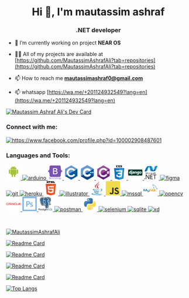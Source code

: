 <h1 align="center">Hi 👋, I'm mautassim ashraf</h1>
<h3 align="center">.NET developer</h3>


- 🔭 I’m currently working on project **NEAR OS**

- 👨‍💻 All of my projects are available at [https://github.com/MautassimAshrafAli?tab=repositories](https://github.com/MautassimAshrafAli?tab=repositories)

- 📫 How to reach me **mautassimashraf0@gmail.com**

- 📫 whatsapp [https://wa.me/+201124932549?lang=en](https://wa.me/+201124932549?lang=en)

<a href="https://app.daily.dev/mautassim"><img src="https://github.com/MautassimAshrafAli/MautassimAshrafAli/blob/main/devcard.svg" width="400" alt="Mautassim Ashraf Ali's Dev Card"/></a>

<h3 align="left">Connect with me:</h3>
<p align="left">
<a href="https://www.facebook.com/profile.php?id=100002908487601" target="blank"><img align="center" src="https://raw.githubusercontent.com/rahuldkjain/github-profile-readme-generator/master/src/images/icons/Social/facebook.svg" alt="https://www.facebook.com/profile.php?id=100002908487601" height="30" width="40" /></a>
</p>

<h3 align="left">Languages and Tools:</h3>
<p align="left"> <a href="https://developer.android.com" target="_blank" rel="noreferrer"> <img src="https://raw.githubusercontent.com/devicons/devicon/master/icons/android/android-original-wordmark.svg" alt="android" width="40" height="40"/> </a> <a href="https://www.arduino.cc/" target="_blank" rel="noreferrer"> <img src="https://cdn.worldvectorlogo.com/logos/arduino-1.svg" alt="arduino" width="40" height="40"/> </a> <a href="https://getbootstrap.com" target="_blank" rel="noreferrer"> <img src="https://raw.githubusercontent.com/devicons/devicon/master/icons/bootstrap/bootstrap-plain-wordmark.svg" alt="bootstrap" width="40" height="40"/> </a> <a href="https://www.cprogramming.com/" target="_blank" rel="noreferrer"> <img src="https://raw.githubusercontent.com/devicons/devicon/master/icons/c/c-original.svg" alt="c" width="40" height="40"/> </a> <a href="https://www.w3schools.com/cpp/" target="_blank" rel="noreferrer"> <img src="https://raw.githubusercontent.com/devicons/devicon/master/icons/cplusplus/cplusplus-original.svg" alt="cplusplus" width="40" height="40"/> </a> <a href="https://www.w3schools.com/cs/" target="_blank" rel="noreferrer"> <img src="https://raw.githubusercontent.com/devicons/devicon/master/icons/csharp/csharp-original.svg" alt="csharp" width="40" height="40"/> </a> <a href="https://www.w3schools.com/css/" target="_blank" rel="noreferrer"> <img src="https://raw.githubusercontent.com/devicons/devicon/master/icons/css3/css3-original-wordmark.svg" alt="css3" width="40" height="40"/> </a> <a href="https://www.djangoproject.com/" target="_blank" rel="noreferrer"> <img src="https://raw.githubusercontent.com/devicons/devicon/master/icons/django/django-original.svg" alt="django" width="40" height="40"/> </a> <a href="https://dotnet.microsoft.com/" target="_blank" rel="noreferrer"> <img src="https://raw.githubusercontent.com/devicons/devicon/master/icons/dot-net/dot-net-original-wordmark.svg" alt="dotnet" width="40" height="40"/> </a> <a href="https://www.figma.com/" target="_blank" rel="noreferrer"> <img src="https://www.vectorlogo.zone/logos/figma/figma-icon.svg" alt="figma" width="40" height="40"/> </a> <a href="https://git-scm.com/" target="_blank" rel="noreferrer"> <img src="https://www.vectorlogo.zone/logos/git-scm/git-scm-icon.svg" alt="git" width="40" height="40"/> </a> <a href="https://heroku.com" target="_blank" rel="noreferrer"> <img src="https://www.vectorlogo.zone/logos/heroku/heroku-icon.svg" alt="heroku" width="40" height="40"/> </a> <a href="https://www.w3.org/html/" target="_blank" rel="noreferrer"> <img src="https://raw.githubusercontent.com/devicons/devicon/master/icons/html5/html5-original-wordmark.svg" alt="html5" width="40" height="40"/> </a> <a href="https://www.adobe.com/in/products/illustrator.html" target="_blank" rel="noreferrer"> <img src="https://www.vectorlogo.zone/logos/adobe_illustrator/adobe_illustrator-icon.svg" alt="illustrator" width="40" height="40"/> </a> <a href="https://www.java.com" target="_blank" rel="noreferrer"> <img src="https://raw.githubusercontent.com/devicons/devicon/master/icons/java/java-original.svg" alt="java" width="40" height="40"/> </a> <a href="https://developer.mozilla.org/en-US/docs/Web/JavaScript" target="_blank" rel="noreferrer"> <img src="https://raw.githubusercontent.com/devicons/devicon/master/icons/javascript/javascript-original.svg" alt="javascript" width="40" height="40"/> </a> <a href="https://www.microsoft.com/en-us/sql-server" target="_blank" rel="noreferrer"> <img src="https://www.svgrepo.com/show/303229/microsoft-sql-server-logo.svg" alt="mssql" width="40" height="40"/> </a> <a href="https://www.mysql.com/" target="_blank" rel="noreferrer"> <img src="https://raw.githubusercontent.com/devicons/devicon/master/icons/mysql/mysql-original-wordmark.svg" alt="mysql" width="40" height="40"/> </a> <a href="https://opencv.org/" target="_blank" rel="noreferrer"> <img src="https://www.vectorlogo.zone/logos/opencv/opencv-icon.svg" alt="opencv" width="40" height="40"/> </a> <a href="https://www.oracle.com/" target="_blank" rel="noreferrer"> <img src="https://raw.githubusercontent.com/devicons/devicon/master/icons/oracle/oracle-original.svg" alt="oracle" width="40" height="40"/> </a> <a href="https://www.photoshop.com/en" target="_blank" rel="noreferrer"> <img src="https://raw.githubusercontent.com/devicons/devicon/master/icons/photoshop/photoshop-line.svg" alt="photoshop" width="40" height="40"/> </a> <a href="https://www.postgresql.org" target="_blank" rel="noreferrer"> <img src="https://raw.githubusercontent.com/devicons/devicon/master/icons/postgresql/postgresql-original-wordmark.svg" alt="postgresql" width="40" height="40"/> </a> <a href="https://postman.com" target="_blank" rel="noreferrer"> <img src="https://www.vectorlogo.zone/logos/getpostman/getpostman-icon.svg" alt="postman" width="40" height="40"/> </a> <a href="https://www.python.org" target="_blank" rel="noreferrer"> <img src="https://raw.githubusercontent.com/devicons/devicon/master/icons/python/python-original.svg" alt="python" width="40" height="40"/> </a> <a href="https://www.selenium.dev" target="_blank" rel="noreferrer"> <img src="https://raw.githubusercontent.com/detain/svg-logos/780f25886640cef088af994181646db2f6b1a3f8/svg/selenium-logo.svg" alt="selenium" width="40" height="40"/> </a> <a href="https://www.sqlite.org/" target="_blank" rel="noreferrer"> <img src="https://www.vectorlogo.zone/logos/sqlite/sqlite-icon.svg" alt="sqlite" width="40" height="40"/> </a> <a href="https://www.adobe.com/products/xd.html" target="_blank" rel="noreferrer"> <img src="https://cdn.worldvectorlogo.com/logos/adobe-xd.svg" alt="xd" width="40" height="40"/> </a> </p>


<!-- Put this code anywhere in the body of your page where you want the badge to show up. -->

<div itemscope itemtype='http://schema.org/Person' class='fiverr-seller-widget' style='display: inline-block;'>
     <a itemprop='url' href=https://www.fiverr.com/mautassimashraf rel="nofollow" target="_blank" style='display: inline-block;'>
        <div class='fiverr-seller-content' id='fiverr-seller-widget-content-379283c2-585d-4c9f-9d1d-4d991310e7ab' itemprop='contentURL' style='display: none;'></div>
        <div id='fiverr-widget-seller-data' style='display: none;'>
            <div itemprop='name' >mautassimashraf</div>
            <div itemscope itemtype='http://schema.org/Organization'><span itemprop='name'>Fiverr</span></div>
            <div itemprop='jobtitle'>Seller</div>
            <div itemprop='description'>Software Engineer with 4+ years of experience in software development on Microsoft .Net Platform. Sound knowledge of Microsoft Products and Tools. Extensively worked on  CRUD systems. I have experience in python ethical hacking. -----Technical Expertise----- Languages: VB, C#, XML, Python. Web Technologies: ASP dot NET, MVC, Blazor, Django,  XML, Html, AJAX, JSON, CSS. Databases: SQL Server,PostgreSQL,SQLite</div>
        </div>
    </a>
</div>

<script id='fiverr-seller-widget-script-379283c2-585d-4c9f-9d1d-4d991310e7ab' src='https://widgets.fiverr.com/api/v1/seller/mautassimashraf?widget_id=379283c2-585d-4c9f-9d1d-4d991310e7ab' data-config='{"category_name":"\n                                    Programming \u0026 Tech\n\n                            "}' async='true' defer='true'></script>


[![MautassimAshrafAli](https://github-readme-stats.vercel.app/api?username=MautassimAshrafAli&theme=dark&show_icons=true)](https://github.com/MautassimAshrafAli?tab=repositories)



[![Readme Card](https://github-readme-stats.vercel.app/api/pin/?username=MautassimAshrafAli&theme=dark&repo=note_code)](https://github.com/MautassimAshrafAli/note_code)

[![Readme Card](https://github-readme-stats.vercel.app/api/pin/?username=MautassimAshrafAli&theme=dark&repo=Smart_Camera)](https://github.com/MautassimAshrafAli/Smart_Camera)

[![Readme Card](https://github-readme-stats.vercel.app/api/pin/?username=MautassimAshrafAli&theme=dark&repo=Browser)](https://github.com/MautassimAshrafAli/Browser)

[![Readme Card](https://github-readme-stats.vercel.app/api/pin/?username=MautassimAshrafAli&theme=dark&repo=control_your_pc-_by_your_phone-)](https://github.com/MautassimAshrafAli/control_your_pc-_by_your_phone-)


[![Top Langs](https://github-readme-stats.vercel.app/api/top-langs/?username=MautassimAshrafAli&theme=dark&langs_count=8)](https://github.com/MautassimAshrafAli?tab=repositories)

